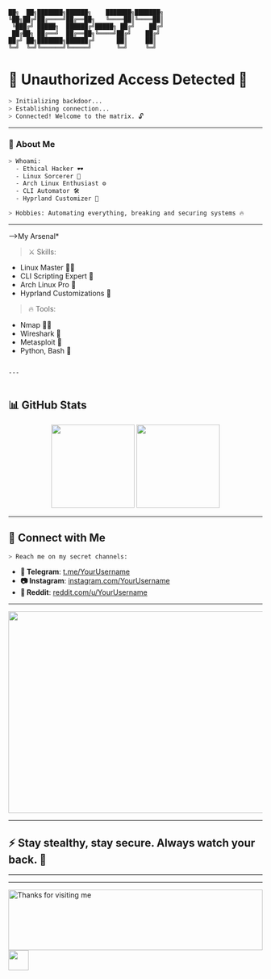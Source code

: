 
```
██╗  ██╗███████╗██████╗    ███████╗███████╗
╚██╗██╔╝██╔════╝██╔══██╗   ╚════██║╚════██║
 ╚███╔╝ █████╗  ██████╔╝█████╗ ██╔╝    ██╔╝
 ██╔██╗ ██╔══╝  ██╔══██╗╚════╝██╔╝    ██╔╝ 
██╔╝ ██╗███████╗██████╔╝      ██║     ██║  
╚═╝  ╚═╝╚══════╝╚═════╝       ╚═╝     ╚═╝  

```

# 👾 **Unauthorized Access Detected** 👾  

```bash
> Initializing backdoor...  
> Establishing connection...  
> Connected! Welcome to the matrix. 🔓
```


---

### 🧟 **About Me**

```bash
> Whoami:
  - Ethical Hacker 🕶️
  - Linux Sorcerer 🐧
  - Arch Linux Enthusiast ⚙️
  - CLI Automator 🛠️
  - Hyprland Customizer 🌌

> Hobbies: Automating everything, breaking and securing systems 🔥  
```

---

-->My Arsenal*

> ⚔️ Skills: 
  - Linux Master 🧙‍♂️
  - CLI Scripting Expert 🔧
  - Arch Linux Pro 🚀
  - Hyprland Customizations 🌌

> 🔥 Tools:
  - Nmap 🕵️‍♂️
  - Wireshark 📡
  - Metasploit 🚀
  - Python, Bash 🐍
```

---


```

## 📊 **GitHub Stats**

<p align="center">
  <img src="https://github-readme-stats.vercel.app/api?username=XeB-77&show_icons=true&theme=radical" height="165">
  <img src="https://github-readme-stats.vercel.app/api/top-langs/?username=XeB-77&layout=compact&theme=radical" height="165">
</p>

---

## 🔗 **Connect with Me**

```bash
> Reach me on my secret channels:
```

- **📱 Telegram**: [t.me/YourUsername](https://t.me/YourUsername)  
- **📷 Instagram**: [instagram.com/YourUsername](https://instagram.com/YourUsername)  
- **👾 Reddit**: [reddit.com/u/YourUsername](https://reddit.com/u/YourUsername)  

---

<div align="center">
  <img src="https://github.com/XeB-77/XeB-77/raw/main/hacker_pro_typing_effect.gif" width="800" height="400" />
</div>

---

## ⚡ **Stay stealthy, stay secure. Always watch your back.** 🖤  

---


---
<img height="120" alt="Thanks for visiting me" width="100%" src="https://raw.githubusercontent.com/BrunnerLivio/brunnerlivio/master/images/marquee.svg" />

<img src="https://raw.githubusercontent.com/innng/innng/master/assets/kyubey.gif" height="40" />
